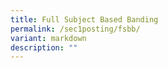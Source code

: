 ```yaml
---
title: Full Subject Based Banding
permalink: /sec1posting/fsbb/
variant: markdown
description: ""
---
```

